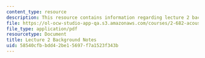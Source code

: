 ```yaml
---
content_type: resource
description: This resource contains information regarding lecture 2 background notes.
file: https://ol-ocw-studio-app-qa.s3.amazonaws.com/courses/2-682-acoustical-oceanography-spring-2012/58540cfbbdd42be15697f7a1523f343b_MIT2_682S12_bglec02.pdf
file_type: application/pdf
resourcetype: Document
title: Lecture 2 Background Notes
uid: 58540cfb-bdd4-2be1-5697-f7a1523f343b
---
```


